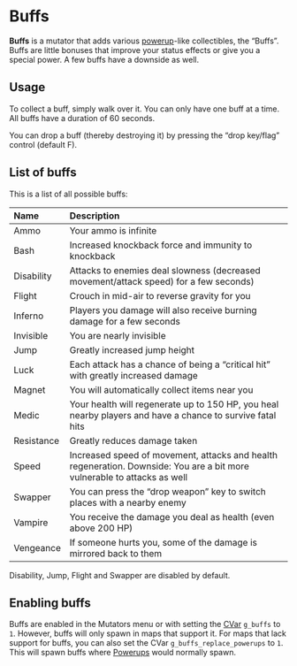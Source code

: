 Buffs
=====

**Buffs** is a mutator that adds various [powerup](Powerups)-like collectibles, the “Buffs”. Buffs are little bonuses that improve your status effects or give you a special power. A few buffs have a downside as well.

Usage
-----
To collect a buff, simply walk over it. You can only have one buff at a time. All buffs have a duration of 60 seconds.

You can drop a buff (thereby destroying it) by pressing the “drop key/flag” control (default F).

List of buffs
-------------

This is a list of all possible buffs:

| Name | Description |
|:-|:-|
| Ammo | Your ammo is infinite |
| Bash | Increased knockback force and immunity to knockback |
| Disability | Attacks to enemies deal slowness (decreased movement/attack speed) for a few seconds) |
| Flight | Crouch in mid-air to reverse gravity for you |
| Inferno | Players you damage will also receive burning damage for a few seconds |
| Invisible | You are nearly invisible |
| Jump | Greatly increased jump height |
| Luck | Each attack has a chance of being a “critical hit” with greatly increased damage |
| Magnet | You will automatically collect items near you |
| Medic | Your health will regenerate up to 150 HP, you heal nearby players and have a chance to survive fatal hits |
| Resistance | Greatly reduces damage taken |
| Speed | Increased speed of movement, attacks and health regeneration. Downside: You are a bit more vulnerable to attacks as well |
| Swapper | You can press the “drop weapon” key to switch places with a nearby enemy |
| Vampire | You receive the damage you deal as health (even above 200 HP) |
| Vengeance | If someone hurts you, some of the damage is mirrored back to them |

Disability, Jump, Flight and Swapper are disabled by default.

Enabling buffs
--------------

Buffs are enabled in the Mutators menu or with setting the [CVar](CVars) `g_buffs` to `1`. However, buffs will only spawn in maps that support it. For maps that lack support for buffs, you can also set the CVar `g_buffs_replace_powerups` to `1`. This will spawn buffs where [Powerups](Powerups) would normally spawn.